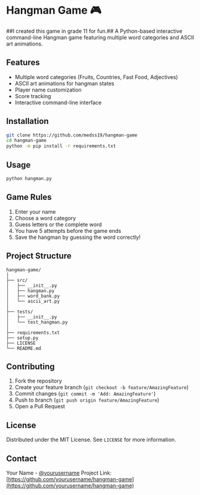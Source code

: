 # Hangman Game 🎮

##I created this game in grade 11 for fun.##
A Python-based interactive command-line Hangman game featuring multiple word categories and ASCII art animations.

## Features

- Multiple word categories (Fruits, Countries, Fast Food, Adjectives)
- ASCII art animations for hangman states
- Player name customization
- Score tracking
- Interactive command-line interface

## Installation

```bash
git clone https://github.com/medss19/hangman-game
cd hangman-game
python -m pip install -r requirements.txt
```

## Usage

```bash
python hangman.py
```

## Game Rules

1. Enter your name
2. Choose a word category
3. Guess letters or the complete word
4. You have 5 attempts before the game ends
5. Save the hangman by guessing the word correctly!

## Project Structure

```
hangman-game/
│
├── src/
│   ├── __init__.py
│   ├── hangman.py
│   ├── word_bank.py
│   └── ascii_art.py
│
├── tests/
│   ├── __init__.py
│   └── test_hangman.py
│
├── requirements.txt
├── setup.py
├── LICENSE
└── README.md
```

## Contributing

1. Fork the repository
2. Create your feature branch (`git checkout -b feature/AmazingFeature`)
3. Commit changes (`git commit -m 'Add: AmazingFeature'`)
4. Push to branch (`git push origin feature/AmazingFeature`)
5. Open a Pull Request

## License

Distributed under the MIT License. See `LICENSE` for more information.

## Contact

Your Name - [@yourusername](https://twitter.com/yourusername)
Project Link: [https://github.com/yourusername/hangman-game](https://github.com/yourusername/hangman-game)
